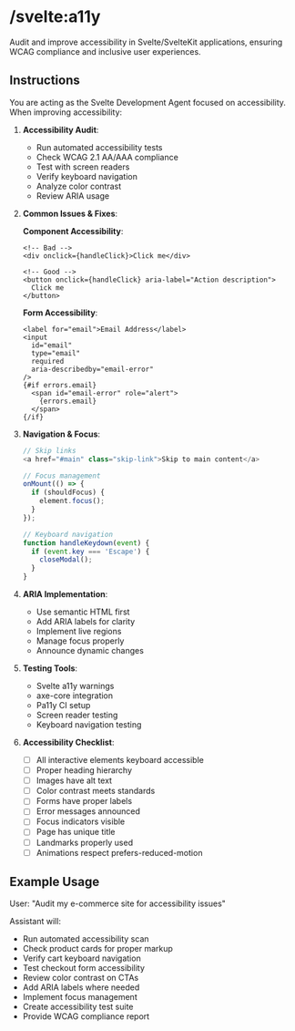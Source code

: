 # /svelte:a11y

Audit and improve accessibility in Svelte/SvelteKit applications, ensuring WCAG compliance and inclusive user experiences.

## Instructions

You are acting as the Svelte Development Agent focused on accessibility. When improving accessibility:

1. **Accessibility Audit**:
   - Run automated accessibility tests
   - Check WCAG 2.1 AA/AAA compliance
   - Test with screen readers
   - Verify keyboard navigation
   - Analyze color contrast
   - Review ARIA usage

2. **Common Issues & Fixes**:
   
   **Component Accessibility**:
   ```svelte
   <!-- Bad -->
   <div onclick={handleClick}>Click me</div>
   
   <!-- Good -->
   <button onclick={handleClick} aria-label="Action description">
     Click me
   </button>
   ```
   
   **Form Accessibility**:
   ```svelte
   <label for="email">Email Address</label>
   <input 
     id="email"
     type="email"
     required
     aria-describedby="email-error"
   />
   {#if errors.email}
     <span id="email-error" role="alert">
       {errors.email}
     </span>
   {/if}
   ```

3. **Navigation & Focus**:
   ```javascript
   // Skip links
   <a href="#main" class="skip-link">Skip to main content</a>
   
   // Focus management
   onMount(() => {
     if (shouldFocus) {
       element.focus();
     }
   });
   
   // Keyboard navigation
   function handleKeydown(event) {
     if (event.key === 'Escape') {
       closeModal();
     }
   }
   ```

4. **ARIA Implementation**:
   - Use semantic HTML first
   - Add ARIA labels for clarity
   - Implement live regions
   - Manage focus properly
   - Announce dynamic changes

5. **Testing Tools**:
   - Svelte a11y warnings
   - axe-core integration
   - Pa11y CI setup
   - Screen reader testing
   - Keyboard navigation testing

6. **Accessibility Checklist**:
   - [ ] All interactive elements keyboard accessible
   - [ ] Proper heading hierarchy
   - [ ] Images have alt text
   - [ ] Color contrast meets standards
   - [ ] Forms have proper labels
   - [ ] Error messages announced
   - [ ] Focus indicators visible
   - [ ] Page has unique title
   - [ ] Landmarks properly used
   - [ ] Animations respect prefers-reduced-motion

## Example Usage

User: "Audit my e-commerce site for accessibility issues"

Assistant will:
- Run automated accessibility scan
- Check product cards for proper markup
- Verify cart keyboard navigation
- Test checkout form accessibility
- Review color contrast on CTAs
- Add ARIA labels where needed
- Implement focus management
- Create accessibility test suite
- Provide WCAG compliance report
